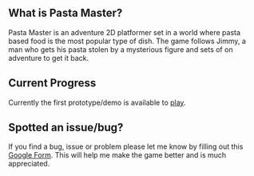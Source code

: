 ## What is Pasta Master?
Pasta Master is an adventure 2D platformer set in a world where pasta based food is the most popular type of dish. The game follows Jimmy, a man who gets his pasta stolen by a mysterious figure and sets of on adventure to get it back.


## Current Progress
Currently the first prototype/demo is available to [play](https://ejgoodchild.github.io/pasta-master-the-video-game/Demo/).

## Spotted an issue/bug?
If you find a bug, issue or problem please let me know by filling out this [Google Form](https://forms.gle/wkV2vroWUCDFzxvq8). This will help me make the game better and is much appreciated.
